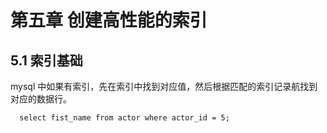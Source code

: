 # 第五章 创建高性能的索引

## 5.1 索引基础

mysql 中如果有索引，先在索引中找到对应值，然后根据匹配的索引记录航找到对应的数据行。

```
  select fist_name from actor where actor_id = 5;
```
